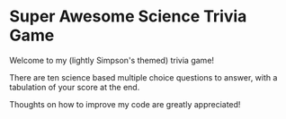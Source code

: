 # Super Awesome Science Trivia Game

Welcome to my (lightly Simpson's themed) trivia game!

There are ten science based multiple choice questions to answer, with a tabulation of your score at the end.

Thoughts on how to improve my code are greatly appreciated!